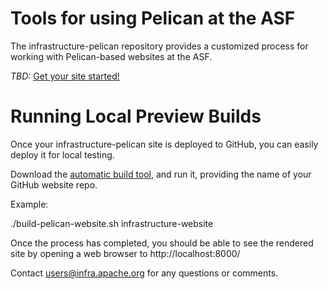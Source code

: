 # Tools for using Pelican at the ASF

The infrastructure-pelican repository provides a customized process
for working with Pelican-based websites at the ASF. 

_TBD:_ [Get your site started!](Getting_Started.md)

# Running Local Preview Builds

Once your infrastructure-pelican site is deployed to GitHub, you can easily 
deploy it for local testing.

Download the [automatic build tool](https://github.com/apache/infrastructure-pelican/bin/build-pelican-website.sh), and run it, providing the name of your GitHub website repo. 

Example:

./build-pelican-website.sh infrastructure-website

Once the process has completed, you should be able to see the rendered site by opening a web browser to http://localhost:8000/

Contact users@infra.apache.org for any questions or comments.

